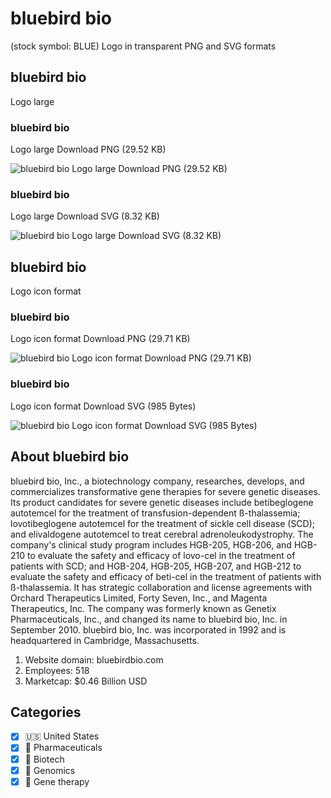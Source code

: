 # bluebird bio
 (stock symbol: BLUE) Logo in transparent PNG and SVG formats

## bluebird bio
 Logo large

### bluebird bio
 Logo large Download PNG (29.52 KB)

![bluebird bio
 Logo large Download PNG (29.52 KB)](/img/orig/BLUE_BIG-e2b45b3d.png)

### bluebird bio
 Logo large Download SVG (8.32 KB)

![bluebird bio
 Logo large Download SVG (8.32 KB)](/img/orig/BLUE_BIG-c1241e9f.svg)

## bluebird bio
 Logo icon format

### bluebird bio
 Logo icon format Download PNG (29.71 KB)

![bluebird bio
 Logo icon format Download PNG (29.71 KB)](/img/orig/BLUE-d1bc3cfd.png)

### bluebird bio
 Logo icon format Download SVG (985 Bytes)

![bluebird bio
 Logo icon format Download SVG (985 Bytes)](/img/orig/BLUE-fdf97b62.svg)

## About bluebird bio


bluebird bio, Inc., a biotechnology company, researches, develops, and commercializes transformative gene therapies for severe genetic diseases. Its product candidates for severe genetic diseases include betibeglogene autotemcel for the treatment of transfusion-dependent ß-thalassemia; lovotibeglogene autotemcel for the treatment of sickle cell disease (SCD); and elivaldogene autotemcel to treat cerebral adrenoleukodystrophy. The company's clinical study program includes HGB-205, HGB-206, and HGB-210 to evaluate the safety and efficacy of lovo-cel in the treatment of patients with SCD; and HGB-204, HGB-205, HGB-207, and HGB-212 to evaluate the safety and efficacy of beti-cel in the treatment of patients with ß-thalassemia. It has strategic collaboration and license agreements with Orchard Therapeutics Limited, Forty Seven, Inc., and Magenta Therapeutics, Inc. The company was formerly known as Genetix Pharmaceuticals, Inc., and changed its name to bluebird bio, Inc. in September 2010. bluebird bio, Inc. was incorporated in 1992 and is headquartered in Cambridge, Massachusetts.

1. Website domain: bluebirdbio.com
2. Employees: 518
3. Marketcap: $0.46 Billion USD


## Categories
- [x] 🇺🇸 United States
- [x] 💊 Pharmaceuticals
- [x] 🧬 Biotech
- [x] 🧬 Genomics
- [x] 🧬 Gene therapy
